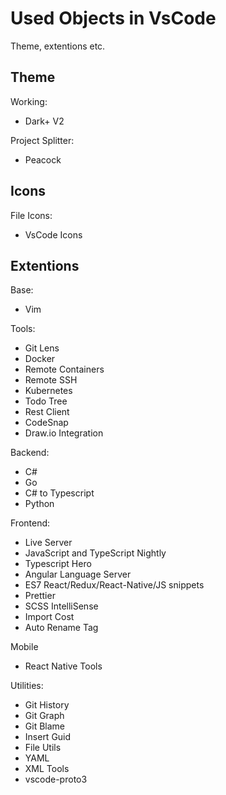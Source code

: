 # Used Objects in VsCode

Theme, extentions etc.

## Theme

Working:
- Dark+ V2

Project Splitter:
- Peacock

## Icons

File Icons:
- VsCode Icons

## Extentions

Base:
- Vim

Tools:
- Git Lens
- Docker
- Remote Containers
- Remote SSH
- Kubernetes
- Todo Tree
- Rest Client
- CodeSnap
- Draw.io Integration

Backend:
- C#
- Go
- C# to Typescript
- Python

Frontend:
- Live Server
- JavaScript and TypeScript Nightly
- Typescript Hero
- Angular Language Server
- ES7 React/Redux/React-Native/JS snippets
- Prettier
- SCSS IntelliSense
- Import Cost
- Auto Rename Tag

Mobile
- React Native Tools

Utilities:
- Git History
- Git Graph
- Git Blame
- Insert Guid
- File Utils
- YAML
- XML Tools
- vscode-proto3

